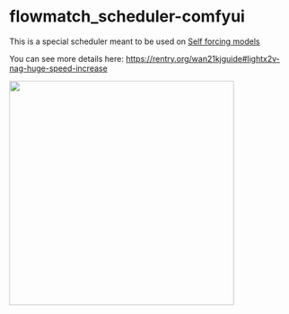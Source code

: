 # flowmatch_scheduler-comfyui
This is a special scheduler meant to be used on [Self forcing models](https://self-forcing.github.io/)

You can see more details here: https://rentry.org/wan21kjguide#lightx2v-nag-huge-speed-increase

<img src="https://github.com/user-attachments/assets/f670d7f7-a62d-4f74-be04-e50f32866dc4" width="400" />
